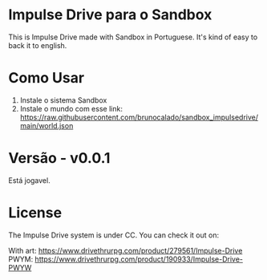 # Impulse Drive para o Sandbox
This is Impulse Drive made with Sandbox in Portuguese. It's kind of easy to back it to english.

# Como Usar
1. Instale o sistema Sandbox
2. Instale o mundo com esse link: https://raw.githubusercontent.com/brunocalado/sandbox_impulsedrive/main/world.json

# Versão - v0.0.1
Está jogavel.

# License
The Impulse Drive system is under CC. You can check it out on:

With art: https://www.drivethrurpg.com/product/279561/Impulse-Drive
PWYM: https://www.drivethrurpg.com/product/190933/Impulse-Drive-PWYW
 
